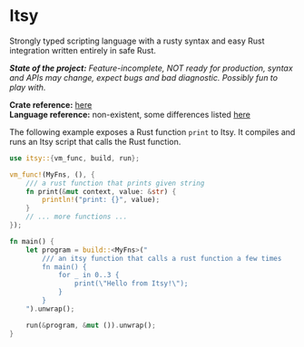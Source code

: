# Itsy
Strongly typed scripting language with a rusty syntax and easy Rust integration written entirely in safe Rust.

***State of the project:** Feature-incomplete, NOT ready for production, syntax and APIs may change, expect bugs and bad diagnostic. Possibly fun to play with.*

**Crate reference:** [here](https://docs.rs/itsy/)\
**Language reference:** non-existent, some differences listed [here](doc/differences.md)

The following example exposes a Rust function `print` to Itsy. It compiles and runs
an Itsy script that calls the Rust function.

```rust
use itsy::{vm_func, build, run};

vm_func!(MyFns, (), {
    /// a rust function that prints given string
    fn print(&mut context, value: &str) {
        println!("print: {}", value);
    }
    // ... more functions ...
});

fn main() {
    let program = build::<MyFns>("
        /// an itsy function that calls a rust function a few times
        fn main() {
            for _ in 0..3 {
                print(\"Hello from Itsy!\");
            }
        }
    ").unwrap();

    run(&program, &mut ()).unwrap();
}
```

